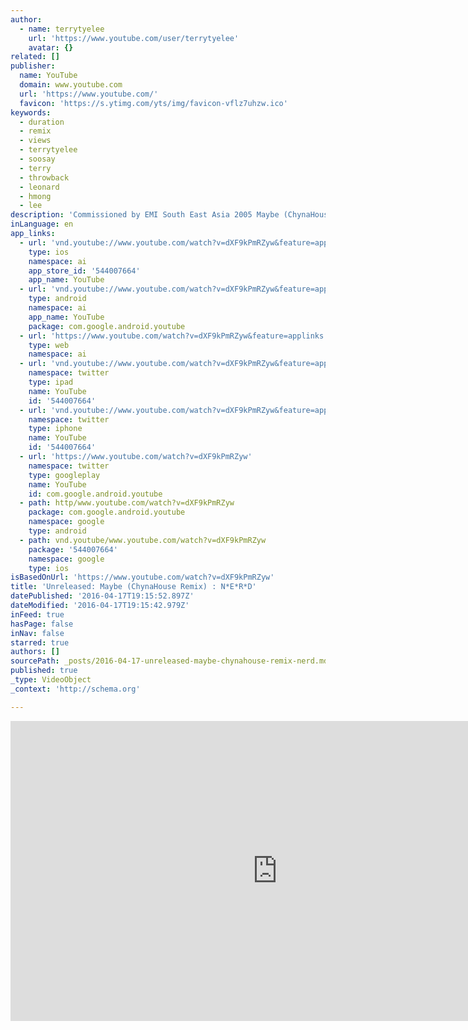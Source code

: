 ```yaml
---
author:
  - name: terrytyelee
    url: 'https://www.youtube.com/user/terrytyelee'
    avatar: {}
related: []
publisher:
  name: YouTube
  domain: www.youtube.com
  url: 'https://www.youtube.com/'
  favicon: 'https://s.ytimg.com/yts/img/favicon-vflz7uhzw.ico'
keywords:
  - duration
  - remix
  - views
  - terrytyelee
  - soosay
  - terry
  - throwback
  - leonard
  - hmong
  - lee
description: 'Commissioned by EMI South East Asia 2005 Maybe (ChynaHouse Remix) Guitars/Bass: Syed Munir Keys: Chok Kerong Remixing Production: Terry Lee and Leonard Soosay Recorded and Mixed by Leonard Soosay.'
inLanguage: en
app_links:
  - url: 'vnd.youtube://www.youtube.com/watch?v=dXF9kPmRZyw&feature=applinks'
    type: ios
    namespace: ai
    app_store_id: '544007664'
    app_name: YouTube
  - url: 'vnd.youtube://www.youtube.com/watch?v=dXF9kPmRZyw&feature=applinks'
    type: android
    namespace: ai
    app_name: YouTube
    package: com.google.android.youtube
  - url: 'https://www.youtube.com/watch?v=dXF9kPmRZyw&feature=applinks'
    type: web
    namespace: ai
  - url: 'vnd.youtube://www.youtube.com/watch?v=dXF9kPmRZyw&feature=applinks'
    namespace: twitter
    type: ipad
    name: YouTube
    id: '544007664'
  - url: 'vnd.youtube://www.youtube.com/watch?v=dXF9kPmRZyw&feature=applinks'
    namespace: twitter
    type: iphone
    name: YouTube
    id: '544007664'
  - url: 'https://www.youtube.com/watch?v=dXF9kPmRZyw'
    namespace: twitter
    type: googleplay
    name: YouTube
    id: com.google.android.youtube
  - path: http/www.youtube.com/watch?v=dXF9kPmRZyw
    package: com.google.android.youtube
    namespace: google
    type: android
  - path: vnd.youtube/www.youtube.com/watch?v=dXF9kPmRZyw
    package: '544007664'
    namespace: google
    type: ios
isBasedOnUrl: 'https://www.youtube.com/watch?v=dXF9kPmRZyw'
title: 'Unreleased: Maybe (ChynaHouse Remix) : N*E*R*D'
datePublished: '2016-04-17T19:15:52.897Z'
dateModified: '2016-04-17T19:15:42.979Z'
inFeed: true
hasPage: false
inNav: false
starred: true
authors: []
sourcePath: _posts/2016-04-17-unreleased-maybe-chynahouse-remix-nerd.md
published: true
_type: VideoObject
_context: 'http://schema.org'

---
```

<iframe src="https://cdn.embedly.com/widgets/media.html?src=https%3A%2F%2Fwww.youtube.com%2Fembed%2FdXF9kPmRZyw%3Ffeature%3Doembed&amp;url=https%3A%2F%2Fwww.youtube.com%2Fwatch%3Fv%3DdXF9kPmRZyw&amp;image=https%3A%2F%2Fi.ytimg.com%2Fvi%2FdXF9kPmRZyw%2Fhqdefault.jpg&amp;key=b7d04c9b404c499eba89ee7072e1c4f7&amp;type=text%2Fhtml&amp;schema=youtube" width="854" height="480" scrolling="no" frameborder="0" allowfullscreen="allowfullscreen" style=""></iframe>